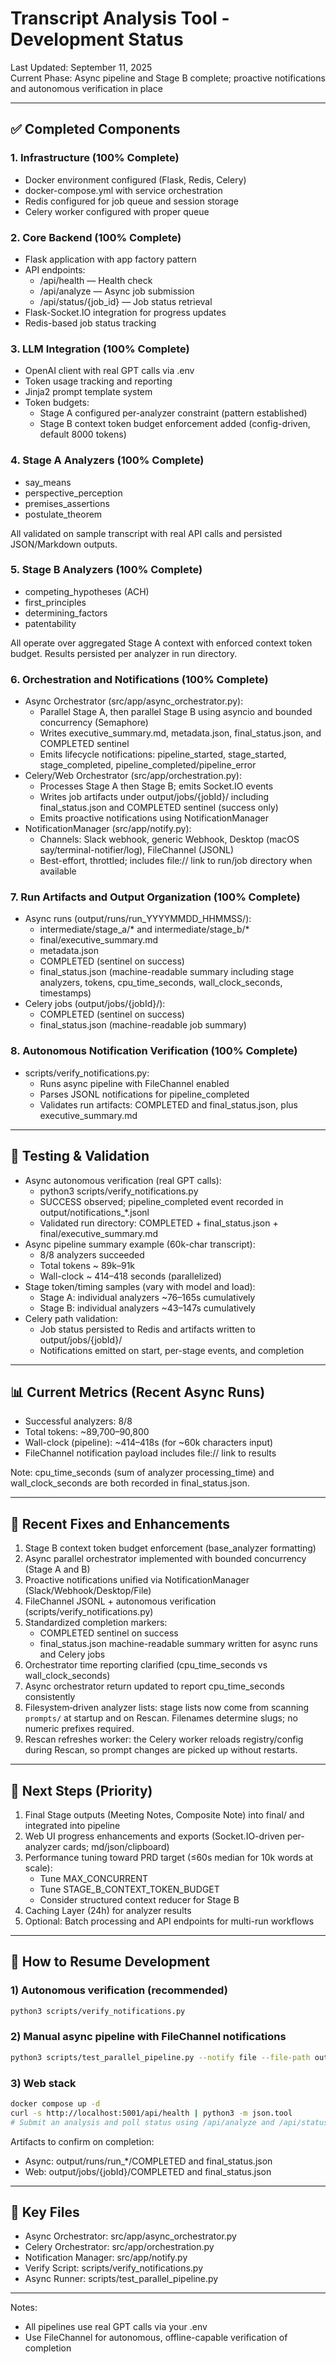 # Transcript Analysis Tool - Development Status

Last Updated: September 11, 2025  
Current Phase: Async pipeline and Stage B complete; proactive notifications and autonomous verification in place

--------------------------------------------------------------------------------

## ✅ Completed Components

### 1. Infrastructure (100% Complete)
- Docker environment configured (Flask, Redis, Celery)
- docker-compose.yml with service orchestration
- Redis configured for job queue and session storage
- Celery worker configured with proper queue

### 2. Core Backend (100% Complete)
- Flask application with app factory pattern
- API endpoints:
  - /api/health — Health check
  - /api/analyze — Async job submission
  - /api/status/{job_id} — Job status retrieval
- Flask-Socket.IO integration for progress updates
- Redis-based job status tracking

### 3. LLM Integration (100% Complete)
- OpenAI client with real GPT calls via .env
- Token usage tracking and reporting
- Jinja2 prompt template system
- Token budgets:
  - Stage A configured per-analyzer constraint (pattern established)
  - Stage B context token budget enforcement added (config-driven, default 8000 tokens)

### 4. Stage A Analyzers (100% Complete)
- say_means
- perspective_perception
- premises_assertions
- postulate_theorem

All validated on sample transcript with real API calls and persisted JSON/Markdown outputs.

### 5. Stage B Analyzers (100% Complete)
- competing_hypotheses (ACH)
- first_principles
- determining_factors
- patentability

All operate over aggregated Stage A context with enforced context token budget. Results persisted per analyzer in run directory.

### 6. Orchestration and Notifications (100% Complete)
- Async Orchestrator (src/app/async_orchestrator.py):
  - Parallel Stage A, then parallel Stage B using asyncio and bounded concurrency (Semaphore)
  - Writes executive_summary.md, metadata.json, final_status.json, and COMPLETED sentinel
  - Emits lifecycle notifications: pipeline_started, stage_started, stage_completed, pipeline_completed/pipeline_error
- Celery/Web Orchestrator (src/app/orchestration.py):
  - Processes Stage A then Stage B; emits Socket.IO events
  - Writes job artifacts under output/jobs/{jobId}/ including final_status.json and COMPLETED sentinel (success only)
  - Emits proactive notifications using NotificationManager
- NotificationManager (src/app/notify.py):
  - Channels: Slack webhook, generic Webhook, Desktop (macOS say/terminal-notifier/log), FileChannel (JSONL)
  - Best-effort, throttled; includes file:// link to run/job directory when available

### 7. Run Artifacts and Output Organization (100% Complete)
- Async runs (output/runs/run_YYYYMMDD_HHMMSS/):
  - intermediate/stage_a/* and intermediate/stage_b/*
  - final/executive_summary.md
  - metadata.json
  - COMPLETED (sentinel on success)
  - final_status.json (machine-readable summary including stage analyzers, tokens, cpu_time_seconds, wall_clock_seconds, timestamps)
- Celery jobs (output/jobs/{jobId}/):
  - COMPLETED (sentinel on success)
  - final_status.json (machine-readable job summary)

### 8. Autonomous Notification Verification (100% Complete)
- scripts/verify_notifications.py:
  - Runs async pipeline with FileChannel enabled
  - Parses JSONL notifications for pipeline_completed
  - Validates run artifacts: COMPLETED and final_status.json, plus executive_summary.md

--------------------------------------------------------------------------------

## 🧪 Testing & Validation

- Async autonomous verification (real GPT calls):
  - python3 scripts/verify_notifications.py
  - SUCCESS observed; pipeline_completed event recorded in output/notifications_*.jsonl
  - Validated run directory: COMPLETED + final_status.json + final/executive_summary.md
- Async pipeline summary example (60k-char transcript):
  - 8/8 analyzers succeeded
  - Total tokens ~ 89k–91k
  - Wall-clock ~ 414–418 seconds (parallelized)
- Stage token/timing samples (vary with model and load):
  - Stage A: individual analyzers ~76–165s cumulatively
  - Stage B: individual analyzers ~43–147s cumulatively
- Celery path validation:
  - Job status persisted to Redis and artifacts written to output/jobs/{jobId}/
  - Notifications emitted on start, per-stage events, and completion

--------------------------------------------------------------------------------

## 📊 Current Metrics (Recent Async Runs)
- Successful analyzers: 8/8
- Total tokens: ~89,700–90,800
- Wall-clock (pipeline): ~414–418s (for ~60k characters input)
- FileChannel notification payload includes file:// link to results

Note: cpu_time_seconds (sum of analyzer processing_time) and wall_clock_seconds are both recorded in final_status.json.

--------------------------------------------------------------------------------

## 🔧 Recent Fixes and Enhancements
1. Stage B context token budget enforcement (base_analyzer formatting)
2. Async parallel orchestrator implemented with bounded concurrency (Stage A and B)
3. Proactive notifications unified via NotificationManager (Slack/Webhook/Desktop/File)
4. FileChannel JSONL + autonomous verification (scripts/verify_notifications.py)
5. Standardized completion markers:
   - COMPLETED sentinel on success
   - final_status.json machine-readable summary written for async runs and Celery jobs
6. Orchestrator time reporting clarified (cpu_time_seconds vs wall_clock_seconds)
7. Async orchestrator return updated to report cpu_time_seconds consistently
8. Filesystem‑driven analyzer lists: stage lists now come from scanning `prompts/` at startup and on Rescan. Filenames determine slugs; no numeric prefixes required.
9. Rescan refreshes worker: the Celery worker reloads registry/config during Rescan, so prompt changes are picked up without restarts.

--------------------------------------------------------------------------------

## 🚀 Next Steps (Priority)
1. Final Stage outputs (Meeting Notes, Composite Note) into final/ and integrated into pipeline
2. Web UI progress enhancements and exports (Socket.IO-driven per-analyzer cards; md/json/clipboard)
3. Performance tuning toward PRD target (≤60s median for 10k words at scale):
   - Tune MAX_CONCURRENT
   - Tune STAGE_B_CONTEXT_TOKEN_BUDGET
   - Consider structured context reducer for Stage B
4. Caching Layer (24h) for analyzer results
5. Optional: Batch processing and API endpoints for multi-run workflows

--------------------------------------------------------------------------------

## 🔄 How to Resume Development

### 1) Autonomous verification (recommended)
```bash
python3 scripts/verify_notifications.py
```

### 2) Manual async pipeline with FileChannel notifications
```bash
python3 scripts/test_parallel_pipeline.py --notify file --file-path output/notifications.jsonl
```

### 3) Web stack
```bash
docker compose up -d
curl -s http://localhost:5001/api/health | python3 -m json.tool
# Submit an analysis and poll status using /api/analyze and /api/status/{jobId}
```

Artifacts to confirm on completion:
- Async: output/runs/run_*/COMPLETED and final_status.json
- Web: output/jobs/{jobId}/COMPLETED and final_status.json

--------------------------------------------------------------------------------

## 📁 Key Files
- Async Orchestrator: src/app/async_orchestrator.py
- Celery Orchestrator: src/app/orchestration.py
- Notification Manager: src/app/notify.py
- Verify Script: scripts/verify_notifications.py
- Async Runner: scripts/test_parallel_pipeline.py

--------------------------------------------------------------------------------

Notes:
- All pipelines use real GPT calls via your .env
- Use FileChannel for autonomous, offline-capable verification of completion
